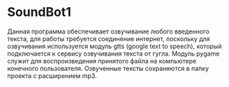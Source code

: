 # SoundBot1
Данная программа обеспечивает озвучивание любого введенного текста, для работы требуется соединение интернет, поскольку для озвучивания используется модуль gtts (google text to speech), который подключается к сервису озвучивания текста от гугла. Модуль pygame служит для воспроизведения принятого файла на компьютере конечного пользователя. Озвученные тексты сохраняются в папку проекта с расширением mp3.  
